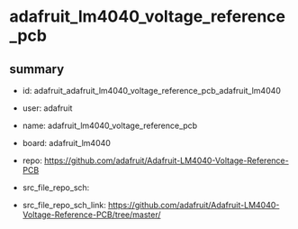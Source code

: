 # adafruit_lm4040_voltage_reference_pcb
 
## summary 
* id: adafruit_adafruit_lm4040_voltage_reference_pcb_adafruit_lm4040
* user: adafruit
* name: adafruit_lm4040_voltage_reference_pcb
* board: adafruit_lm4040
* repo: https://github.com/adafruit/Adafruit-LM4040-Voltage-Reference-PCB



* src_file_repo_sch: 
* src_file_repo_sch_link: https://github.com/adafruit/Adafruit-LM4040-Voltage-Reference-PCB/tree/master/






